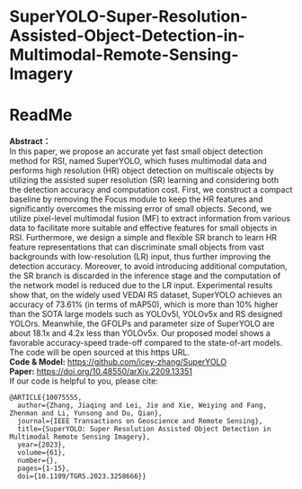 # SuperYOLO-Super-Resolution-Assisted-Object-Detection-in-Multimodal-Remote-Sensing-Imagery
# ReadMe
**Abstract：** <br />
In this paper, we propose an accurate yet fast small object detection method for RSI, named SuperYOLO, which fuses multimodal data and performs high resolution (HR) object detection on multiscale objects by utilizing the assisted super resolution (SR) learning and considering both the detection accuracy and computation cost. First, we construct a compact baseline by removing the Focus module to keep the HR features and significantly overcomes the missing error of small objects. Second, we utilize pixel-level multimodal fusion (MF) to extract information from various data to facilitate more suitable and effective features for small objects in RSI. Furthermore, we design a simple and flexible SR branch to learn HR feature representations that can discriminate small objects from vast backgrounds with low-resolution (LR) input, thus further improving the detection accuracy. Moreover, to avoid introducing additional computation, the SR branch is discarded in the inference stage and the computation of the network model is reduced due to the LR input. Experimental results show that, on the widely used VEDAI RS dataset, SuperYOLO achieves an accuracy of 73.61% (in terms of mAP50), which is more than 10% higher than the SOTA large models such as YOLOv5l, YOLOv5x and RS designed YOLOrs. Meanwhile, the GFOLPs and parameter size of SuperYOLO are about 18.1x and 4.2x less than YOLOv5x. Our proposed model shows a favorable accuracy-speed trade-off compared to the state-of-art models. The code will be open sourced at this https URL. <br />
**Code & Model:** https://github.com/icey-zhang/SuperYOLO <br />
**Paper:** https://doi.org/10.48550/arXiv.2209.13351
<br />
If our code is helpful to you, please cite:
```
@ARTICLE{10075555,
  author={Zhang, Jiaqing and Lei, Jie and Xie, Weiying and Fang, Zhenman and Li, Yunsong and Du, Qian},
  journal={IEEE Transactions on Geoscience and Remote Sensing}, 
  title={SuperYOLO: Super Resolution Assisted Object Detection in Multimodal Remote Sensing Imagery}, 
  year={2023},
  volume={61},
  number={},
  pages={1-15},
  doi={10.1109/TGRS.2023.3258666}}
```
